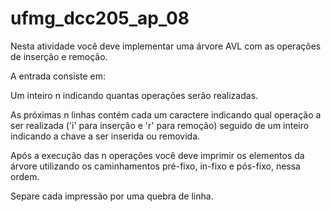 # ufmg_dcc205_ap_08

Nesta atividade você deve implementar uma árvore AVL com as operações de inserção e remoção.

A entrada consiste em:

Um inteiro n indicando quantas operações serão realizadas.

As próximas n linhas contém cada um caractere indicando qual operação a ser realizada ('i' para inserção e 'r' para remoção) seguido de um inteiro indicando a chave a ser inserida ou removida.

Após a execução das n operações você deve imprimir os elementos da árvore utilizando os caminhamentos pré-fixo, in-fixo e pós-fixo, nessa ordem.

Separe cada impressão por uma quebra de linha.

